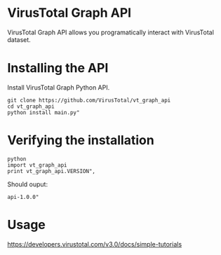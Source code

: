 # VirusTotal Graph API

VirusTotal Graph API allows you programatically interact with VirusTotal dataset.

# Installing the API
Install VirusTotal Graph Python API.
```
git clone https://github.com/VirusTotal/vt_graph_api
cd vt_graph_api
python install main.py"
```

# Verifying the installation

```
python
import vt_graph_api
print vt_graph_api.VERSION",
```

Should ouput:
```
api-1.0.0"
```

# Usage

https://developers.virustotal.com/v3.0/docs/simple-tutorials

